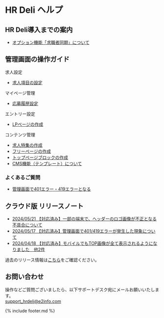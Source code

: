 # HR Deli ヘルプ

## HR Deli導入までの案内
<!--* [初期設定の対象範囲について](https://e2info.github.io/hrdeli-docs/introduction/initialization)-->
<!--* [独自ドメインの設定について](https://e2info.github.io/hrdeli-docs/manual/special_feature)-->
* [オプション機能「求職者同期」について](https://e2info.github.io/hrdeli-docs/introduction/option_members_sync)

## 管理画面の操作ガイド
求人設定
* [求人項目の設定](https://e2info.github.io/hrdeli-docs/manual/job_item)

マイページ管理
* [応募履歴設定](https://e2info.github.io/hrdeli-docs/manual/mypage_phases)

エントリー設定
* [LPページの作成](https://e2info.github.io/hrdeli-docs/manual/lp)

コンテンツ管理
* [求人特集の作成](https://e2info.github.io/hrdeli-docs/manual/special_feature)
* [フリーページの作成](https://e2info.github.io/hrdeli-docs/manual/contents)
* [トップページブロックの作成](https://e2info.github.io/hrdeli-docs/manual/top_block)
* [CMS機能（テンプレート）について](https://e2info.github.io/hrdeli-docs/manual/cms)

### よくあるご質問
* [管理画面で401エラー・419エラーとなる](https://e2info.github.io/hrdeli-docs/manual/q_401_419error)


<!--* PORTERS 同期エラー
    * [PORTERS マッピングエラーとは？](https://e2info.github.io/hrdeli-docs/manual/sync_error#description)
    * [PORTERS マッピングエラーを解消したい](https://e2info.github.io/hrdeli-docs/manual/sync_error#cancellation)
* PORTERS連携エラー
    * [PORTERS 連携エラーとは？](https://e2info.github.io/hrdeli-docs/manual/update_error#description)
    * [PORTERS 連携エラーを解消したい](https://e2info.github.io/hrdeli-docs/manual/update_error#cancellation)-->

## クラウド版 リリースノート
* [2024/05/21 【対応済み】一部の端末で、ヘッダーのロゴ画像が不正となる不具合について](https://e2info.github.io/hrdeli-docs/release-notes/20240521_00)
* [2024/05/17 【対応済み】管理画面で401/419エラーが発生した現象について](https://e2info.github.io/hrdeli-docs/release-notes/20240517_00)
* [2024/04/18 【対応済み】モバイルでもTOP画像が全て表示されるようになりました　他2件](https://e2info.github.io/hrdeli-docs/release-notes/20240418_00)


過去のリリース情報は[こちら](https://e2info.github.io/hrdeli-docs/release-notes/archive)をご確認ください。<br>

## お問い合わせ
操作などご質問ございましたら、以下サポートデスク宛にメールお願いいたします。<br>
support_hrdeli@e2info.com

{% include footer.md %}
